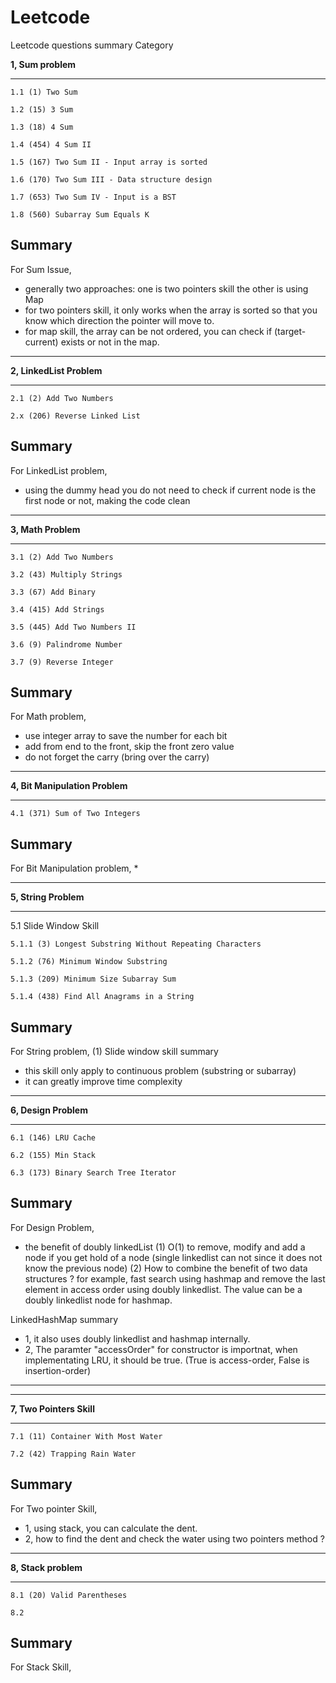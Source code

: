 # Leetcode
Leetcode questions summary Category

**1, Sum problem**
**********************************************

```
1.1 (1) Two Sum
```
```
1.2 (15) 3 Sum
```
```
1.3 (18) 4 Sum
```
```
1.4 (454) 4 Sum II
```
```
1.5 (167) Two Sum II - Input array is sorted
```
```
1.6 (170) Two Sum III - Data structure design
```
```
1.7 (653) Two Sum IV - Input is a BST
```
```
1.8 (560) Subarray Sum Equals K
```

## Summary

For Sum Issue, 
* generally two approaches: 
    one is two pointers skill
    the other is using Map
* for two pointers skill, it only works when the array is sorted so that you know which direction the pointer will move to. 
* for map skill, the array can be not ordered, you can check if (target-current) exists or not in the map. 

**********************************************


**2, LinkedList Problem**
**********************************************

```
2.1 (2) Add Two Numbers
```
```
2.x (206) Reverse Linked List
```
## Summary

For LinkedList problem, 
* using the dummy head you do not need to check if current node is the first node or not, making the code clean


**********************************************


**3, Math Problem**
**********************************************

```
3.1 (2) Add Two Numbers
```
```
3.2 (43) Multiply Strings
```
```
3.3 (67) Add Binary
```
```
3.4 (415) Add Strings
```
```
3.5 (445) Add Two Numbers II
```
```
3.6 (9) Palindrome Number
```
```
3.7 (9) Reverse Integer
```
## Summary

For Math problem, 
* use integer array to save the number for each bit
* add from end to the front, skip the front zero value 
* do not forget the carry (bring over the carry)

**********************************************


**4, Bit Manipulation Problem**
**********************************************

```
4.1 (371) Sum of Two Integers
```

## Summary

For Bit Manipulation problem, 
* 

**********************************************

**5, String Problem**
**********************************************

5.1 Slide Window Skill

```
5.1.1 (3) Longest Substring Without Repeating Characters
```
```
5.1.2 (76) Minimum Window Substring
```
```
5.1.3 (209) Minimum Size Subarray Sum
```
```
5.1.4 (438) Find All Anagrams in a String
```
## Summary

For String problem, 
(1) Slide window skill summary
* this skill only apply to continuous problem (substring or subarray)
* it can greatly improve time complexity

**********************************************

**6, Design Problem**
**********************************************

```
6.1 (146) LRU Cache
```
```
6.2 (155) Min Stack
```
```
6.3 (173) Binary Search Tree Iterator
```
## Summary

For Design Problem,

* the benefit of doubly linkedList
(1) O(1) to remove, modify and add a node if you get hold of a node (single linkedlist can not since it does not know the previous node)
(2) How to combine the benefit of two data structures ? for example, fast search using hashmap and remove the last element in access order using doubly linkedlist. The value can be a doubly linkedlist node for hashmap. 

LinkedHashMap summary
* 1, it also uses doubly linkedlist and hashmap internally. 
* 2, The paramter "accessOrder" for constructor is importnat, when implementating LRU, it should be true. (True is access-order, False is insertion-order)
**********************************************

**********************************************

**7, Two Pointers Skill**
**********************************************

```
7.1 (11) Container With Most Water
```
```
7.2 (42) Trapping Rain Water
```

## Summary

For Two pointer Skill,

* 1, using stack, you can calculate the dent. 
* 2, how to find the dent and check the water using two pointers method ? 
**********************************************

**8, Stack problem**
**********************************************

```
8.1 (20) Valid Parentheses
```
```
8.2 
```

## Summary

For Stack Skill,

